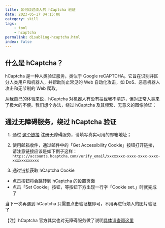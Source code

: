 ```yaml
---
title: 如何绕过烦人的 hCaptcha 验证
date: 2023-05-17 04:15:00
category: skill
tags:
    - tool
    - hcaptcha
permalink: disabling-hcaptcha.html
index: false
---
```


## 什么是 hCaptcha？
hCaptcha 是一种人类验证服务，类似于 Google reCAPTCHA。它旨在识别并区分人类用户和机器人，并帮助防止常见的 Web 自动化攻击，如 DoS、恶意机器人攻击和无节制的 Web 爬取。

从我自己的体验来说，hCaptcha 对机器人有没有拦截我不清楚，但对正常人类来了极大的不便。我们想个办法，绕过 hCaptcha 及其频繁、无意义的图像验证：

## 通过无障碍服务，绕过 hCaptcha 验证
1. 通过 [这个链接](https://dashboard.hcaptcha.com/signup?type=accessibility) 注册无障碍服务，请填写真实可用的邮箱地址；
2. 使用邮箱收件，通过邮件中的「Get Accessibility Cookie」按钮打开链接，请注意链接应该是如下例子这样：
`https://accounts.hcaptcha.com/verify_email/xxxxxxxx-xxxx-xxxx-xxxx-xxxxxxxxxxxx`

3. 通过链接获取 hCaptcha Cookie
- 点击按钮将会跳转到 hCaptcha 的设置页面
- 点击「Set Cookie」按钮，等按钮下方出现一行字「Cookie set.」时就完成了

当下一次再遇到 hCaptcha 只需要点击验证框即可，不用再进行烦人的图片验证了

【注】hCaptcha 官方其实也对无障碍服务做了说明[具体请查阅这里](https://www.hcaptcha.com/accessibility)
